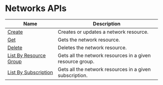 # Networks APIs

| Name | Description |
| --- | --- |
| [Create](seabreeze-api-network_create.md) | Creates or updates a network resource.<br/> |
| [Get](seabreeze-api-network_get.md) | Gets the network resource.<br/> |
| [Delete](seabreeze-api-network_delete.md) | Deletes the network resource.<br/> |
| [List By Resource Group](seabreeze-api-network_listbyresourcegroup.md) | Gets all the network resources in a given resource group.<br/> |
| [List By Subscription](seabreeze-api-network_listbysubscription.md) | Gets all the network resources in a given subscription.<br/> |

